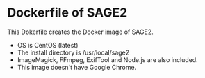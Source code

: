 # Dockerfile of SAGE2
This Dokerfile creates the Docker image of SAGE2.
- OS is CentOS (latest)
- The install directory is /usr/local/sage2
- ImageMagick, FFmpeg, ExifTool and Node.js are also included.
- This image doesn't have Google Chrome.
